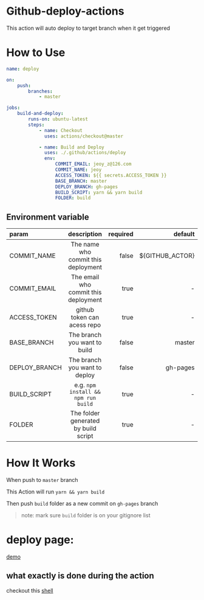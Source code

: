 # Github-deploy-actions

This action will auto deploy to target branch when it get triggered

# How to Use

```yml
name: deploy

on:
    push:
        branches:
            - master

jobs:
    build-and-deploy:
        runs-on: ubuntu-latest
        steps:
            - name: Checkout
              uses: actions/checkout@master

            - name: Build and Deploy
              uses: ./.github/actions/deploy
              env:
                  COMMIT_EMAIL: jeoy_z@126.com
                  COMMIT_NAME: jeoy
                  ACCESS_TOKEN: ${{ secrets.ACCESS_TOKEN }}
                  BASE_BRANCH: master
                  DEPLOY_BRANCH: gh-pages
                  BUILD_SCRIPT: yarn && yarn build
                  FOLDER: build
```

## Environment variable

| param         |             description              | required |          default |
| :------------ | :----------------------------------: | -------: | ---------------: |
| COMMIT_NAME   | The name who commit this deployment  |    false | \${GITHUB_ACTOR} |
| COMMIT_EMAIL  | The email who commit this deployment |     true |                - |
| ACCESS_TOKEN  |     github token can acess repo      |     true |                - |
| BASE_BRANCH   |     The branch you want to build     |    false |           master |
| DEPLOY_BRANCH |    The branch you want to deploy     |    false |         gh-pages |
| BUILD_SCRIPT  | e.g. `npm install && npm run build`  |     true |                - |
| FOLDER        | The folder generated by build script |     true |                - |

# How It Works

When push to `master` branch

This Action will run `yarn && yarn build`

Then push `build` folder as a new commit on `gh-pages` branch

> note: mark sure `build` folder is on your gitignore list

# deploy page:

[demo](https://jeoy.github.io/github-deploy-actions/)

## what exactly is done during the action

checkout this
[shell](https://github.com/jeoy/github-deploy-actions/blob/develop/.github/actions/deploy/entrypoint.sh)
